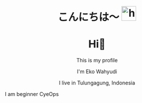 <h1 align="center">こんにちは〜 <img src="https://user-images.githubusercontent.com/1303154/88677602-1635ba80-d120-11ea-84d8-d263ba5fc3c0.gif" width="40px" alt="hi"></h1>


<h1  align='center'> Hi👋</h1>

<p align='center'>This is my profile</p>


<p align='center'>I'm Eko Wahyudi </p>

<p align='center'>I live in Tulungagung, Indonesia</p>


I am beginner CyeOps
